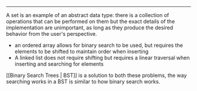 ___
A set is an example of an abstract data type: there is a collection of operations that can be performed on them but the exact details of the implementation are unimportant, as long as they produce the desired behavior from the user's perspective.
- an ordered array allows for binary search to be used, but requires the elements to be shifted to maintain order when inserting
- A linked list does not require shifting but requires a linear traversal when inserting and searching for elements

[[Binary Search Trees | BST]] is a solution to both these problems, the way searching works in a BST is similar to how binary search works[]().